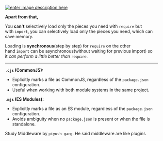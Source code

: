 
[![enter image description here](https://i.sstatic.net/O7XuF.png)](https://i.sstatic.net/O7XuF.png)

**Apart from that,**

You **can't** selectively load only the pieces you need with `require` but with `import`, you can selectively load only the pieces you need, which can save memory.

Loading is **synchronous**(step by step) for `require` on the other hand `import` can be asynchronous(without waiting for previous import) so it _can perform a little better than_ `require`.


---
 **`.cjs` (CommonJS):**
- Explicitly marks a file as CommonJS, regardless of the `package.json` configuration.
- Useful when working with both module systems in the same project.

 **`.mjs` (ES Modules):**
- Explicitly marks a file as an ES module, regardless of the `package.json` configuration.
- Avoids ambiguity when no `package.json` is present or when the file is standalone.

Study Middleware by `piyush garg`. He said middleware are like plugins

